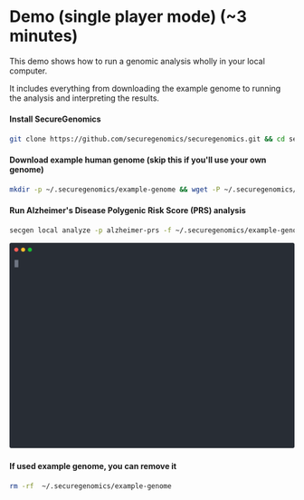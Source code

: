 # Demo (single player mode) (~3 minutes)

This demo shows how to run a genomic analysis wholly in your local computer.

It includes everything from downloading the example genome to running the analysis and interpreting the results.

#### Install SecureGenomics
```bash
git clone https://github.com/securegenomics/securegenomics.git && cd securegenomics && bash setup.sh
```

#### Download example human genome (skip this if you'll use your own genome)
```bash
mkdir -p ~/.securegenomics/example-genome && wget -P ~/.securegenomics/example-genome https://storage.googleapis.com/genomics-public-data/simons-genome-diversity-project/vcf/LP6005441-DNA_C05.annotated.nh2.variants.vcf.gz && gunzip ~/.securegenomics/example-genome/LP6005441-DNA_C05.annotated.nh2.variants.vcf.gz
```

#### Run Alzheimer's Disease Polygenic Risk Score (PRS) analysis
```bash
secgen local analyze -p alzheimer-prs -f ~/.securegenomics/example-genome/LP6005441-DNA_C05.annotated.nh2.variants.vcf
```

![](assets/demo_single_player.svg)


#### If used example genome, you can remove it
```bash
rm -rf  ~/.securegenomics/example-genome
```
